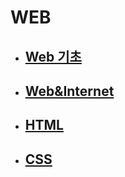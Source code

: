 # WEB

- ## [Web 기초](./Web_기초.md)

- ## [Web&Internet](./Web&Internet.md)

- ## [HTML](./HTML)

- ## [CSS](./CSS)

